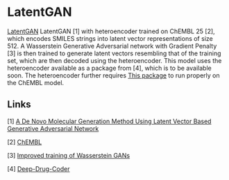 LatentGAN
=========
[LatentGAN](../../images/LatentGAN.png)
LatentGAN [1] with heteroencoder trained on ChEMBL 25 [2], which encodes SMILES strings into latent vector representations of size 512. A Wasserstein Generative Adversarial network with Gradient Penalty [3] is then trained to generate latent vectors resembling that of the training set, which are then decoded using the heteroencoder. This model uses the heteroencoder available as a package from [4], which is to be available soon. The heteroencoder further requires [This package](https://github.com/EBjerrum/molvecgen) to run properly on the ChEMBL model. 


## Links

[1] [A De Novo Molecular Generation Method Using Latent Vector Based Generative Adversarial Network](https://chemrxiv.org/articles/A_De_Novo_Molecular_Generation_Method_Using_Latent_Vector_Based_Generative_Adversarial_Network/8299544)

[2] [ChEMBL](https://www.ebi.ac.uk/chembl/)

[3] [Improved training of Wasserstein GANs](https://arxiv.org/abs/1704.00028)

[4] [Deep-Drug-Coder](https://github.com/pcko1/Deep-Drug-Coder)

